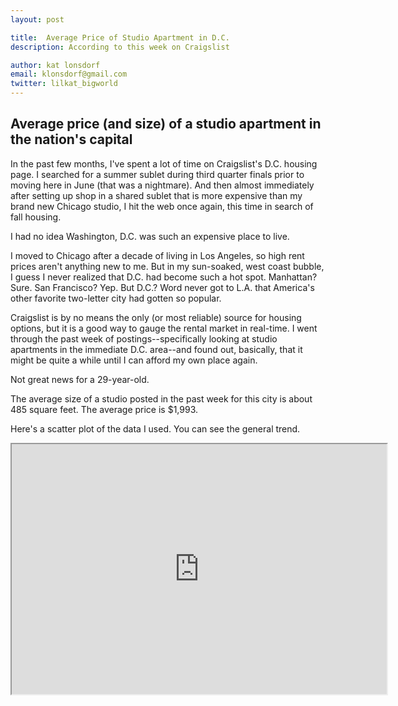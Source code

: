 ```yaml
---
layout: post

title:  Average Price of Studio Apartment in D.C.
description: According to this week on Craigslist

author: kat lonsdorf
email: klonsdorf@gmail.com
twitter: lilkat_bigworld
---
```

## Average price (and size) of a studio apartment in the nation's capital

In the past few months, I've spent a lot of time on Craigslist's D.C. housing page.  I searched for a summer sublet during third quarter finals prior to moving here in June (that was a nightmare).  And then almost immediately after setting up shop in a shared sublet that is more expensive than my brand new Chicago studio, I hit the web once again, this time in search of fall housing.

I had no idea Washington, D.C. was such an expensive place to live.

I moved to Chicago after a decade of living in Los Angeles, so high rent prices aren't anything new to me.  But in my sun-soaked, west coast bubble, I guess I never realized that D.C. had become such a hot spot.  Manhattan?  Sure.  San Francisco? Yep.  But D.C.?  Word never got to L.A. that America's other favorite two-letter city had gotten so popular.

Craigslist is by no means the only (or most reliable) source for housing options, but it is a good way to gauge the rental market in real-time.  I went through the past week of postings--specifically looking at studio apartments in the immediate D.C. area--and found out, basically, that it might be quite a while until I can afford my own place again.  

Not great news for a 29-year-old.

The average size of a studio posted in the past week for this city is about 485 square feet.  The average price is $1,993.  

Here's a scatter plot of the data I used.  You can see the general trend.

<iframe src="https://docs.google.com/spreadsheets/d/1kXrr6hzyCr9ckKVxfnko5g6jDZvkuKHFl7wJc4LxYI4/pubchart?oid=1014200616&amp;format=interactive" width=600 height=400></iframe>


